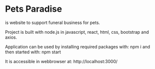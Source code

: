 # Pets Paradise

is website to support funeral business for pets.

Project is built with node.js in javascript, react, html, css, bootstrap and axios.

Application can be used by installing required packages with: npm i
and then started with: npm start

It is accessible in webbrowser at: http://localhost:3000/
